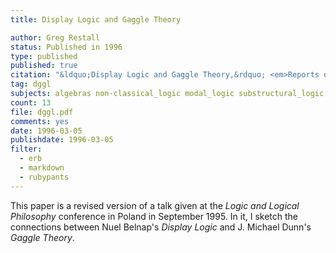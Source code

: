 ```yaml
---
title: Display Logic and Gaggle Theory

author: Greg Restall
status: Published in 1996
type: published
published: true
citation: "&ldquo;Display Logic and Gaggle Theory,&rdquo; <em>Reports on Mathematical Logic,</em> 29 (1995) 133&ndash;146 (published in 1996)."
tag: dggl
subjects: algebras non-classical_logic modal_logic substructural_logic sequents proofs models
count: 13 
file: dggl.pdf
comments: yes
date: 1996-03-05
publishdate: 1996-03-05
filter:
  - erb
  - markdown
  - rubypants
---
```

This paper is a revised version of a talk given at the <em>Logic and Logical Philosophy</em> conference in Poland in September 1995. In it, I sketch the connections between Nuel Belnap's <em>Display Logic</em> and J. Michael Dunn's <em>Gaggle Theory</em>.

